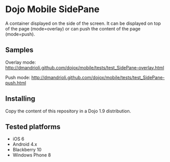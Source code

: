 # Dojo Mobile SidePane

A container displayed on the side of the screen. It can be displayed on top of the page (mode=overlay) or can push the
content of the page (mode=push).

## Samples

Overlay mode: http://dmandrioli.github.com/dojox/mobile/tests/test_SidePane-overlay.html

Push mode: http://dmandrioli.github.com/dojox/mobile/tests/test_SidePane-push.html

## Installing

Copy the content of this repository in a Dojo 1.9 distribution.

## Tested platforms

* iOS 6
* Android 4.x
* Blackberry 10
* Windows Phone 8


